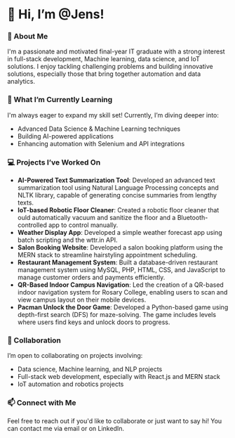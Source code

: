 
# 👋 Hi, I’m @Jens!

### 👀 About Me
I'm a passionate and motivated final-year IT graduate with a strong interest in full-stack development, Machine learning, data science, and IoT solutions. I enjoy tackling challenging problems and building innovative solutions, especially those that bring together automation and data analytics.

### 🌱 What I’m Currently Learning
I'm always eager to expand my skill set! Currently, I’m diving deeper into:
- Advanced Data Science & Machine Learning techniques
- Building AI-powered applications
- Enhancing automation with Selenium and API integrations

### 💻 Projects I’ve Worked On
- **AI-Powered Text Summarization Tool**: Developed an advanced text summarization tool using Natural Language Processing concepts and NLTK library, capable of generating concise summaries from lengthy texts.
- **IoT-based Robotic Floor Cleaner**: Created a robotic floor cleaner that ould automatically vacuum and sanitize the floor and a Bluetooth-controlled app to control manually.
- **Weather Display App**: Developed a simple weather forecast app using batch scripting and the wttr.in API.
- **Salon Booking Website**: Developed a salon booking platform using the MERN stack to streamline hairstyling appointment scheduling.
- **Restaurant Management System**: Built a database-driven restaurant management system using MySQL, PHP, HTML, CSS, and JavaScript to manage customer orders and payments efficiently.
- **QR-Based Indoor Campus Navigation**: Led the creation of a QR-based indoor navigation system for Rosary College, enabling users to scan and view campus layout on their mobile devices.
- **Pacman Unlock the Door Game**: Developed a Python-based game using depth-first search (DFS) for maze-solving. The game includes levels where users find keys and unlock doors to progress.

### 💞️ Collaboration
I’m open to collaborating on projects involving:
- Data science, Machine learning, and NLP projects
- Full-stack web development, especially with React.js and MERN stack
- IoT automation and robotics projects

### 📫 Connect with Me
Feel free to reach out if you'd like to collaborate or just want to say hi! You can contact me via email or on LinkedIn.
